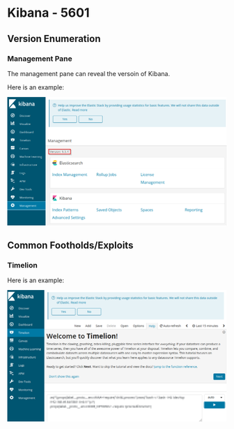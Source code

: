 # Kibana - 5601

## Version Enumeration

### Management Pane

The management pane can reveal the versoin of Kibana.

Here is an example:

![](../.gitbook/assets/kibana-management-pane.png)

## Common Footholds/Exploits

### Timelion

Here is an example:

![Timelikon Command Execution](../.gitbook/assets/timelion-example.png)
